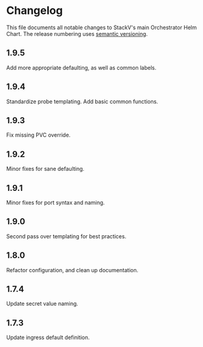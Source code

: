# Changelog

This file documents all notable changes to StackV's main Orchestrator Helm Chart.
The release numbering uses [semantic versioning](http://semver.org).

## 1.9.5

Add more appropriate defaulting, as well as common labels.

## 1.9.4

Standardize probe templating. Add basic common functions.

## 1.9.3

Fix missing PVC override.

## 1.9.2

Minor fixes for sane defaulting.

## 1.9.1

Minor fixes for port syntax and naming.

## 1.9.0

Second pass over templating for best practices.

## 1.8.0

Refactor configuration, and clean up documentation.

## 1.7.4

Update secret value naming.

## 1.7.3

Update ingress default definition.
